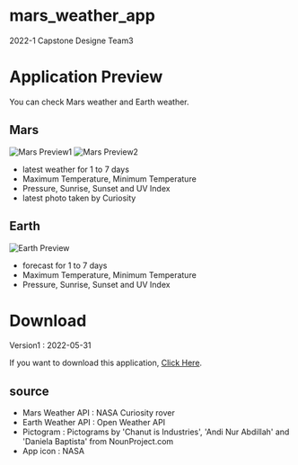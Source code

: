 # mars_weather_app
2022-1 Capstone Designe Team3 
# Application Preview
You can check Mars weather and Earth weather. 
## Mars
![Mars Preview1](https://ifh.cc/g/oZ2hO6.jpg)
![Mars Preview2](https://ifh.cc/g/SX6klq.jpg)
- latest weather for 1 to 7 days
- Maximum Temperature, Minimum Temperature
- Pressure, Sunrise, Sunset and UV Index
- latest photo taken by Curiosity
## Earth
![Earth Preview](https://ifh.cc/g/R7HpD7.jpg)
- forecast for 1 to 7 days
- Maximum Temperature, Minimum Temperature
- Pressure, Sunrise, Sunset and UV Index
# Download
Version1 : 2022-05-31

If you want to download this application, [Click Here](https://drive.google.com/drive/folders/1IA07mKfbYD7AzwsGxb4kymSQ76tXgmqS?usp=sharing).
## source
- Mars Weather API : NASA Curiosity rover 
- Earth Weather API : Open Weather API
- Pictogram : Pictograms by 'Chanut is Industries', 'Andi Nur Abdillah' and 'Daniela Baptista' from NounProject.com
- App icon : NASA
